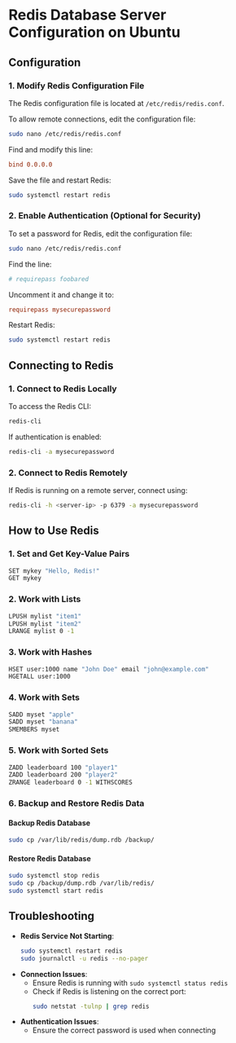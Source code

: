 # Redis Database Server Configuration on Ubuntu

## **Configuration**

### **1. Modify Redis Configuration File**
The Redis configuration file is located at `/etc/redis/redis.conf`.

To allow remote connections, edit the configuration file:
```bash
sudo nano /etc/redis/redis.conf
```
Find and modify this line:
```ini
bind 0.0.0.0
```
Save the file and restart Redis:
```bash
sudo systemctl restart redis
```

### **2. Enable Authentication (Optional for Security)**
To set a password for Redis, edit the configuration file:
```bash
sudo nano /etc/redis/redis.conf
```
Find the line:
```ini
# requirepass foobared
```
Uncomment it and change it to:
```ini
requirepass mysecurepassword
```
Restart Redis:
```bash
sudo systemctl restart redis
```


## **Connecting to Redis**

### **1. Connect to Redis Locally**
To access the Redis CLI:
```bash
redis-cli
```

If authentication is enabled:
```bash
redis-cli -a mysecurepassword
```

### **2. Connect to Redis Remotely**
If Redis is running on a remote server, connect using:
```bash
redis-cli -h <server-ip> -p 6379 -a mysecurepassword
```


## **How to Use Redis**

### **1. Set and Get Key-Value Pairs**
```bash
SET mykey "Hello, Redis!"
GET mykey
```

### **2. Work with Lists**
```bash
LPUSH mylist "item1"
LPUSH mylist "item2"
LRANGE mylist 0 -1
```

### **3. Work with Hashes**
```bash
HSET user:1000 name "John Doe" email "john@example.com"
HGETALL user:1000
```

### **4. Work with Sets**
```bash
SADD myset "apple"
SADD myset "banana"
SMEMBERS myset
```

### **5. Work with Sorted Sets**
```bash
ZADD leaderboard 100 "player1"
ZADD leaderboard 200 "player2"
ZRANGE leaderboard 0 -1 WITHSCORES
```

### **6. Backup and Restore Redis Data**

#### **Backup Redis Database**
```bash
sudo cp /var/lib/redis/dump.rdb /backup/
```

#### **Restore Redis Database**
```bash
sudo systemctl stop redis
sudo cp /backup/dump.rdb /var/lib/redis/
sudo systemctl start redis
```


## **Troubleshooting**

- **Redis Service Not Starting**:
  ```bash
  sudo systemctl restart redis
  sudo journalctl -u redis --no-pager
  ```
- **Connection Issues**:
  - Ensure Redis is running with `sudo systemctl status redis`
  - Check if Redis is listening on the correct port:
    ```bash
    sudo netstat -tulnp | grep redis
    ```
- **Authentication Issues**:
  - Ensure the correct password is used when connecting